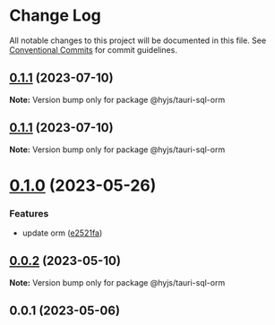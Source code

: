 # Change Log

All notable changes to this project will be documented in this file.
See [Conventional Commits](https://conventionalcommits.org) for commit guidelines.

## [0.1.1](https://github.com/heiyehk/hyjs/compare/@hyjs/tauri-sql-orm@0.1.1...@hyjs/tauri-sql-orm@0.1.1) (2023-07-10)

**Note:** Version bump only for package @hyjs/tauri-sql-orm

## [0.1.1](https://github.com/heiyehk/hyjs/compare/@hyjs/tauri-sql-orm@0.1.0...@hyjs/tauri-sql-orm@0.1.1) (2023-07-10)

**Note:** Version bump only for package @hyjs/tauri-sql-orm

# [0.1.0](https://github.com/heiyehk/hyjs/compare/@hyjs/tauri-sql-orm@0.0.3...@hyjs/tauri-sql-orm@0.1.0) (2023-05-26)

### Features

- update orm ([e2521fa](https://github.com/heiyehk/hyjs/commit/e2521fae6a13a518468c1d458b93163a78ec38f3))

## [0.0.2](https://github.com/heiyehk/hyjs/compare/@hyjs/tauri-sql-orm@0.0.1...@hyjs/tauri-sql-orm@0.0.2) (2023-05-10)

**Note:** Version bump only for package @hyjs/tauri-sql-orm

## 0.0.1 (2023-05-06)

